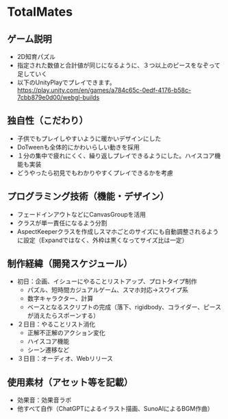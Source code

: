 # TotalMates

## ゲーム説明
- 2D知育パズル
- 指定された数値と合計値が同じになるように、３つ以上のピースをなぞって足していく
- 以下のUnityPlayでプレイできます。
https://play.unity.com/en/games/a784c65c-0edf-4176-b58c-7cbb879e0d00/webgl-builds
## 独自性（こだわり）
- 子供でもプレイしやすいように暖かいデザインにした
- DoTweenも全体的にかわいらしい動きを採用
- １分の集中で疲れにくく、繰り返しプレイできるようにした。ハイスコア機能も実装
- どうやったら初見でもわかりやすくプレイできるかを考慮
 
## プログラミング技術（機能・デザイン）
- フェードインアウトなどにCanvasGroupを活用
- クラスが単一責任になるよう分割
- AspectKeeperクラスを作成しスマホごとのサイズにも自動調整されるように設定（Expandではなく、外枠は黒くなってサイズ比は一定）

## 制作経緯（開発スケジュール）
- 初日：企画、イシューにやることリストアップ、プロトタイプ制作
  - パズル、短時間カジュアルゲーム、スマホ対応→スワイプ系
  - 数字キャラクター、計算
  - ベースとなるスクリプトの完成（落下、rigidbody、コライダー、ピースが消えたらスポーンする）
- ２日目：やることリスト消化
  - 正解不正解のアクション変化
  - ハイスコア機能
  - シーン遷移など
- ３日目：オーディオ、Webリリース

## 使用素材（アセット等を記載）
- 効果音：効果音ラボ
- 他すべて自作（ChatGPTによるイラスト描画、SunoAIによるBGM作曲）
